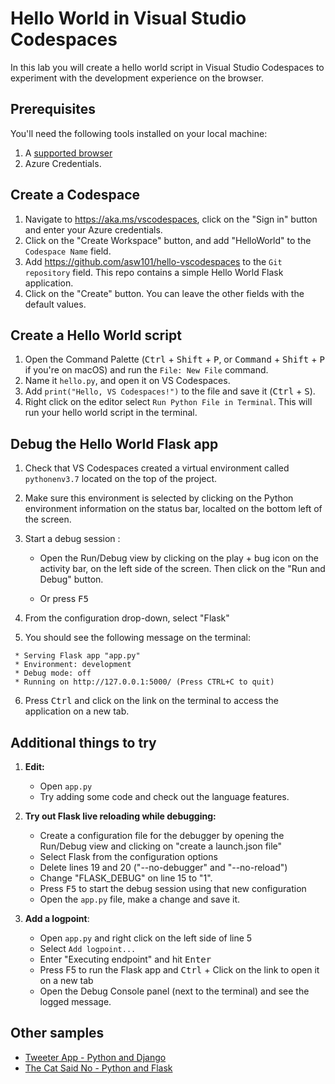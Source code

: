 # Hello World in Visual Studio Codespaces

In this lab you will create a hello world script in Visual Studio Codespaces to experiment with the development experience on the browser.

## Prerequisites

You'll need the following tools installed on your local machine:

1. A [supported browser](https://docs.microsoft.com/en-us/visualstudio/online/resources/troubleshooting#partially-supported-browsers)
1. Azure Credentials.

## Create a Codespace
1. Navigate to https://aka.ms/vscodespaces, click on the "Sign in" button and enter your Azure credentials. 
1. Click on the "Create Workspace" button, and add "HelloWorld" to the `Codespace Name` field.
1. Add https://github.com/asw101/hello-vscodespaces to the `Git repository` field. This repo contains a simple Hello World Flask application. 
1. Click on the "Create" button. You can leave the other fields with the default values. 

## Create a Hello World script
1. Open the Command Palette (<kbd>Ctrl</kbd> + <kbd>Shift</kbd> + <kbd>P</kbd>, or <kbd>Command</kbd> + <kbd>Shift</kbd> + <kbd>P</kbd> if you're on macOS) and run the `File: New File` command.
1. Name it `hello.py`, and open it on VS Codespaces.
1. Add `print("Hello, VS Codespaces!")` to the file and save it (<kbd>Ctrl</kbd> + <kbd>S</kbd>).
1. Right click on the editor select `Run Python File in Terminal`. This will run your hello world script in the terminal.

## Debug the Hello World Flask app

1. Check that VS Codespaces created a virtual environment called `pythonenv3.7` located on the top of the project.
1. Make sure this environment is selected by clicking on the Python environment information on the status bar, localted on the bottom left of the screen. 
1. Start a debug session :

    - Open the Run/Debug view by clicking on the play + bug icon on the activity bar, on the left side of the screen. Then click on the "Run and Debug" button.

    - Or press <kbd>F5</kbd>
1. From the configuration drop-down, select "Flask"
1. You should see the following message on the terminal: 
```
 * Serving Flask app "app.py"
 * Environment: development
 * Debug mode: off
 * Running on http://127.0.0.1:5000/ (Press CTRL+C to quit)
 ```
 6. Press <kbd>Ctrl</kbd> and click on the link on the terminal to access the application on a new tab. 


## Additional things to try
1. **Edit:**
   - Open `app.py`
   - Try adding some code and check out the language features.
   
1. **Try out Flask live reloading while debugging:**
   
   - Create a configuration file for the debugger by opening the Run/Debug view and clicking on "create a launch.json file"
   - Select Flask from the configuration options
   - Delete lines 19 and 20 ("--no-debugger" and "--no-reload")
   - Change "FLASK_DEBUG" on line 15 to "1". 
   - Press <kbd>F5</kbd> to start the debug session using that new configuration
   - Open the `app.py` file, make a change and save it.  
1.  **Add a logpoint**:
   
    - Open `app.py` and right click on the left side of line 5
    - Select `Add logpoint...` 
    - Enter "Executing endpoint" and hit <kbd>Enter</kbd>
    - Press F5 to run the Flask app and <kbd>Ctrl</kbd> + Click on the link to open it on a new tab
    - Open the Debug Console panel (next to the terminal) and see the logged message.


## Other samples
- [Tweeter App - Python and Django](https://github.com/Microsoft/python-sample-tweeterapp)
- [The Cat Said No - Python and Flask](https://github.com/luabud/TheCatSaidNo)
